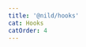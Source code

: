 ```yaml
---
title: '@nild/hooks'
cat: Hooks
catOrder: 4
---
```


<!--@include: ../../../packages/hooks/CHANGELOG.md-->